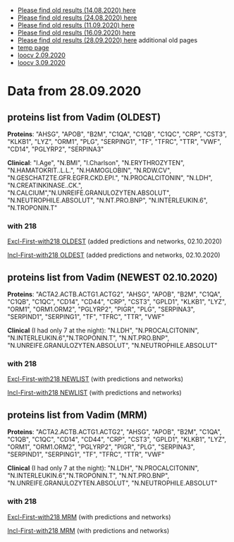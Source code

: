 * [Please find old results (14.08.2020) here](old14082020.md)
* [Please find old results (24.08.2020) here](old24082020.md)
* [Please find old results (11.09.2020) here](old11092020.md)
* [Please find old results (16.09.2020) here](old16092020.md)
* [Please find old results (28.09.2020) here](old28092020.md)
 additional old pages
* [temp page](temp.md)
* [loocv 2.09.2020](loocv.md)
* [loocv 3.09.2020](loocv3092020.md)

# Data from 28.09.2020
## proteins list from Vadim (OLDEST)

**Proteins**: "AHSG", "APOB", "B2M", "C1QA", "C1QB", "C1QC", "CRP", "CST3", "KLKB1", "LYZ", "ORM1", "PLG", "SERPING1", "TF", "TFRC", "TTR", "VWF", "CD14", "PGLYRP2", "SERPINA3"

**Clinical**: "I.Age", "N.BMI", "I.Charlson", "N.ERYTHROZYTEN", "N.HAMATOKRIT..L.L.", "N.HAMOGLOBIN", "N.RDW.CV", "N.GESCHATZTE.GFR.EGFR.CKD.EPI.", "N.PROCALCITONIN", "N.LDH", "N.CREATINKINASE..CK.", "N.CALCIUM","N.UNREIFE.GRANULOZYTEN.ABSOLUT", "N.NEUTROPHILE.ABSOLUT", "N.NT.PRO.BNP", "N.INTERLEUKIN.6", "N.TROPONIN.T" 

### with 218

[Excl-First-with218 OLDEST](/30092020/Excl_First_with218_OLDLIST.md) (added predictions and networks, 02.10.2020)

[Incl-First-with218 OLDEST](/30092020/Incl_First_with218_OLDLIST.md) (added predictions and networks, 02.10.2020)


## proteins list from Vadim (NEWEST 02.10.2020)

**Proteins**: "ACTA2.ACTB.ACTG1.ACTG2", "AHSG", "APOB", "B2M", "C1QA", "C1QB", "C1QC", "CD14",                   "CD44", "CRP", "CST3", "GPLD1", "KLKB1", "LYZ", "ORM1", "ORM1.ORM2", "PGLYRP2", "PIGR", "PLG", 
"SERPINA3", "SERPIND1", "SERPING1", "TF", "TFRC", "TTR", "VWF"

**Clinical** (I had only 7 at the night): "N.LDH", "N.PROCALCITONIN", "N.INTERLEUKIN.6","N.TROPONIN.T", "N.NT.PRO.BNP", "N.UNREIFE.GRANULOZYTEN.ABSOLUT", "N.NEUTROPHILE.ABSOLUT"         

### with 218

[Excl-First-with218 NEWLIST](/30092020/Excl_First_with218_NEWLIST.md) (with predictions and networks)

[Incl-First-with218 NEWLIST](/30092020/Incl_First_with218_NEWLIST.md) (with predictions and networks)


## proteins list from Vadim (MRM)

**Proteins**: "ACTA2.ACTB.ACTG1.ACTG2", "AHSG", "APOB", "B2M", "C1QA", "C1QB", "C1QC", "CD14",                   "CD44", "CRP", "CST3", "GPLD1", "KLKB1", "LYZ", "ORM1", "ORM1.ORM2", "PGLYRP2", "PIGR", "PLG", 
"SERPINA3", "SERPIND1", "SERPING1", "TF", "TFRC", "TTR", "VWF"

**Clinical** (I had only 7 at the night): "N.LDH", "N.PROCALCITONIN", "N.INTERLEUKIN.6","N.TROPONIN.T", "N.NT.PRO.BNP", "N.UNREIFE.GRANULOZYTEN.ABSOLUT", "N.NEUTROPHILE.ABSOLUT"         

### with 218

[Excl-First-with218 MRM](/30092020/Excl_First_with218_MRM.md) (with predictions and networks)

[Incl-First-with218 MRM](/30092020/Incl_First_with218_MMR.md) (with predictions and networks)

